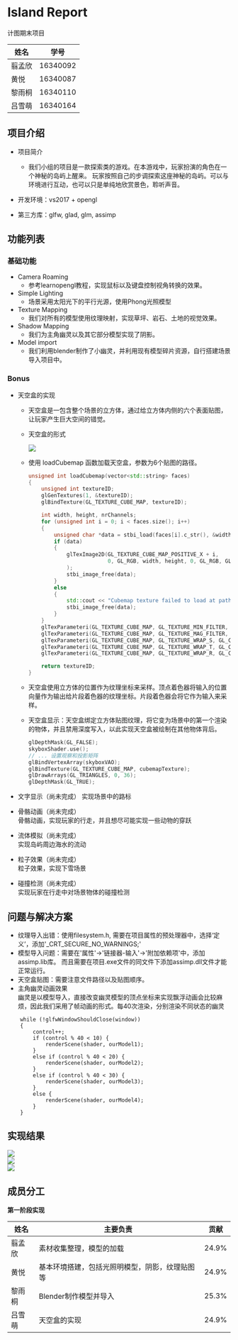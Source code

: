 # Island Report
计图期末项目

| 姓名 | 学号 |
| ------ | ------ |
| 翦孟欣  | 16340092 |
| 黄悦    |  16340087 |
| 黎雨桐  |  16340110 |
| 吕雪萌   |  16340164 |  

## 项目介绍
- 项目简介
	- 我们小组的项目是一款探索类的游戏。在本游戏中，玩家扮演的角色在一个神秘的岛屿上醒来。 玩家按照自己的步调探索这座神秘的岛屿。可以与环境进行互动，也可以只是单纯地欣赏景色，聆听声音。

- 开发环境：vs2017 + opengl
- 第三方库：glfw, glad, glm, assimp

## 功能列表

### 基础功能

- Camera Roaming
  - 参考learnopengl教程，实现鼠标以及键盘控制视角转换的效果。
- Simple Lighting
  - 场景采用太阳光下的平行光源，使用Phong光照模型
- Texture Mapping
  - 我们对所有的模型使用纹理映射，实现草坪、岩石、土地的视觉效果。
- Shadow Mapping
  - 我们为主角幽灵以及其它部分模型实现了阴影。
- Model import
  - 我们利用blender制作了小幽灵，并利用现有模型碎片资源，自行搭建场景导入项目中。

### Bonus

- 天空盒的实现

  - 天空盒是一包含整个场景的立方体，通过给立方体内侧的六个表面贴图，让玩家产生巨大空间的错觉。

  - 天空盒的形式

    ![](https://learnopengl-cn.github.io/img/04/06/cubemaps_skybox.png)

  - 使用 loadCubemap 函数加载天空盒，参数为6个贴图的路径。

    ```c++
    unsigned int loadCubemap(vector<std::string> faces)
    {
        unsigned int textureID;
        glGenTextures(1, &textureID);
        glBindTexture(GL_TEXTURE_CUBE_MAP, textureID);
    
        int width, height, nrChannels;
        for (unsigned int i = 0; i < faces.size(); i++)
        {
            unsigned char *data = stbi_load(faces[i].c_str(), &width, &height, &nrChannels, 0);
            if (data)
            {
                glTexImage2D(GL_TEXTURE_CUBE_MAP_POSITIVE_X + i, 
                             0, GL_RGB, width, height, 0, GL_RGB, GL_UNSIGNED_BYTE, data
                );
                stbi_image_free(data);
            }
            else
            {
                std::cout << "Cubemap texture failed to load at path: " << faces[i] << std::endl;
                stbi_image_free(data);
            }
        }
        glTexParameteri(GL_TEXTURE_CUBE_MAP, GL_TEXTURE_MIN_FILTER, GL_LINEAR);
        glTexParameteri(GL_TEXTURE_CUBE_MAP, GL_TEXTURE_MAG_FILTER, GL_LINEAR);
        glTexParameteri(GL_TEXTURE_CUBE_MAP, GL_TEXTURE_WRAP_S, GL_CLAMP_TO_EDGE);
        glTexParameteri(GL_TEXTURE_CUBE_MAP, GL_TEXTURE_WRAP_T, GL_CLAMP_TO_EDGE);
        glTexParameteri(GL_TEXTURE_CUBE_MAP, GL_TEXTURE_WRAP_R, GL_CLAMP_TO_EDGE);
    
        return textureID;
    }
    ```

  - 天空盒使用立方体的位置作为纹理坐标来采样。顶点着色器将输入的位置向量作为输出给片段着色器的纹理坐标。片段着色器会将它作为输入来采样。

  - 天空盒显示：天空盒绑定立方体贴图纹理，将它变为场景中的第一个渲染的物体，并且禁用深度写入，以此实现天空盒被绘制在其他物体背后。

    ```c++
    glDepthMask(GL_FALSE);
    skyboxShader.use();
    // ... 设置观察和投影矩阵
    glBindVertexArray(skyboxVAO);
    glBindTexture(GL_TEXTURE_CUBE_MAP, cubemapTexture);
    glDrawArrays(GL_TRIANGLES, 0, 36);
    glDepthMask(GL_TRUE);
    ```

- 文字显示（尚未完成）
实现场景中的路标

- 骨骼动画（尚未完成）  
骨骼动画，实现玩家的行走，并且想尽可能实现一些动物的穿跃

- 流体模拟（尚未完成）  
实现岛屿周边海水的流动

- 粒子效果（尚未完成）  
粒子效果，实现下雪场景 

- 碰撞检测（尚未完成）  
实现玩家在行走中对场景物体的碰撞检测

## 问题与解决方案

- 纹理导入出错：使用filesystem.h, 需要在项目属性的预处理器中，选择‘定义’，添加'_CRT_SECURE_NO_WARNINGS;'
- 模型导入问题：需要在'属性'->'链接器-输入'->'附加依赖项'中，添加assimp.lib库。 而且需要在项目.exe文件的同文件下添加assimp.dll文件才能正常运行。
- 天空盒贴图：需要注意文件路径以及贴图顺序。
- 主角幽灵动画效果  
幽灵是以模型导入，直接改变幽灵模型的顶点坐标来实现飘浮动画会比较麻烦，因此我们采用了帧动画的形式。每40次渲染，分别渲染不同状态的幽灵
```
    while (!glfwWindowShouldClose(window))
    {
        control++;
		if (control % 40 < 10) {
			renderScene(shader, ourModel1);
		}
		else if (control % 40 < 20) {
			renderScene(shader, ourModel2);
		}
		else if (control % 40 < 30) {
			renderScene(shader, ourModel3);
		}
		else {
			renderScene(shader, ourModel4);
		}
    }
```

## 实现结果
![](pictures/1.PNG)  
![](pictures/2.PNG)  
![](pictures/3.PNG)  

## 成员分工
**第一阶段实现**

| 姓名   | 主要负责                                       | 贡献  |
| ------ | ---------------------------------------------- | ----- |
| 翦孟欣 | 素材收集整理，模型的加载                       | 24.9% |
| 黄悦   | 基本环境搭建，包括光照明模型，阴影，纹理贴图等 | 24.9% |
| 黎雨桐 | Blender制作模型并导入                          | 25.3% |
| 吕雪萌 | 天空盒的实现                                   | 24.9% |

